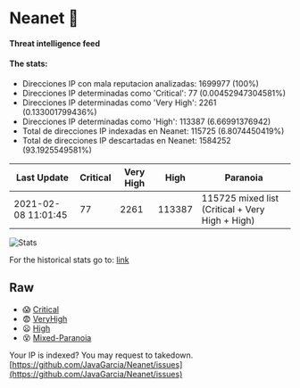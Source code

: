 # Neanet :hocho:
#### Threat intelligence feed
#### The stats:

- Direcciones IP con mala reputacion analizadas: 1699977 (100%)
- Direcciones IP determinadas como 'Critical':  77 (0.00452947304581%)
- Direcciones IP determinadas como 'Very High':  2261 (0.133001799436%)
- Direcciones IP determinadas como 'High':  113387 (6.66991376942)
- Total de direcciones IP indexadas en Neanet:  115725 (6.8074450419%)
- Total de direcciones IP descartadas en Neanet:  1584252 (93.1925549581%)

| Last Update | Critical | Very High | High | Paranoia |
| --- | --- | --- | --- | --- |
| 2021-02-08 11:01:45 | 77 | 2261 | 113387 | 115725 mixed list (Critical + Very High + High)|

![Stats](https://docs.google.com/spreadsheets/d/e/2PACX-1vSnaNMIXVabIpDJjufMlzH7poXnshF3mgd8Is1g9ytUEzVsP5my4Trn8f-xkoLLQ38xpL3HtmUexLo6/pubchart?oid=501124687&format=image)

For the historical stats go to: [link](/stats.csv)
## Raw
- :scream: [Critical](https://raw.githubusercontent.com/JavaGarcia/Neanet/master/blacklists/neanet_critical.txt)
- :fearful: [VeryHigh](https://raw.githubusercontent.com/JavaGarcia/Neanet/master/blacklists/neanet_veryHigh.txtt)
- :frowning: [High](https://raw.githubusercontent.com/JavaGarcia/Neanet/master/blacklists/neanet_high.txt)
- :dizzy_face: [Mixed-Paranoia](https://raw.githubusercontent.com/JavaGarcia/Neanet/master/blacklists/neanet_all.txt)


Your IP is indexed? You may request to takedown. [https://github.com/JavaGarcia/Neanet/issues](https://github.com/JavaGarcia/Neanet/issues)

















































































































































































































































































































































































































































































































































































































































































































































































































































































































































































































































































































































































































































































































































































































































































































































































































































































































































































































































































































































































































































































































































































































































































































































































































































































































































































































































































































































































































































































































































































































































































































































































































































































































































































































































































































































































































































































































































































































































































































































































































































































































































































































